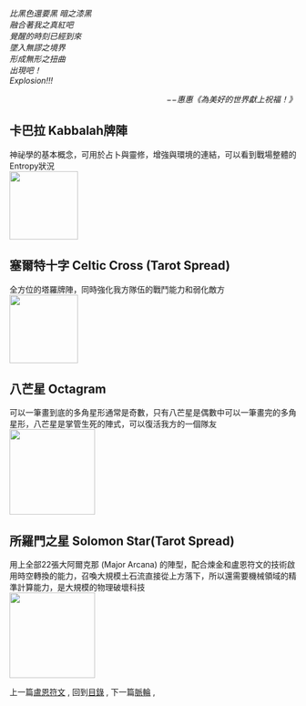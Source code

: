 *比黑色還要黑 暗之漆黑*    
*融合著我之真紅吧*    
*覺醒的時刻已經到來*    
*墜入無謬之境界*    
*形成無形之扭曲*    
*出現吧！*    
*Explosion!!!*    
<p align="right"><i>−−惠惠《為美好的世界獻上祝福！》</i></p>

## 卡巴拉 Kabbalah牌陣  
神祕學的基本概念，可用於占卜與靈修，增強與環境的連結，可以看到戰場整體的Entropy狀況  
<img src="https://github.com/PartiallyOrderedMagic/PartiallyOrderedMagic.github.io/raw/master/Setting/Ch2/Tarot/Tarot_Kabbalah.svg" Width="120" />

## 塞爾特十字 Celtic Cross (Tarot Spread)  
全方位的塔羅牌陣，同時強化我方隊伍的戰鬥能力和弱化敵方  
<img src="https://github.com/PartiallyOrderedMagic/PartiallyOrderedMagic.github.io/raw/master/Setting/Ch2/Tarot/Celtic%20Cross.svg" Width="120" />
## 八芒星 Octagram  
可以一筆畫到底的多角星形通常是奇數，只有八芒星是偶數中可以一筆畫完的多角星形，八芒星是掌管生死的陣式，可以復活我方的一個隊友  
<img src="https://github.com/PartiallyOrderedMagic/PartiallyOrderedMagic.github.io/raw/master/Setting/Ch2/Tarot/Octagram.svg" Width="150" />

## 所羅門之星 Solomon Star(Tarot Spread)  
用上全部22張大阿爾克那 (Major Arcana) 的陣型，配合煉金和盧恩符文的技術啟用時空轉換的能力，召喚大規模土石流直接從上方落下，所以還需要機械領域的精準計算能力，是大規模的物理破壞科技  
<img src="https://github.com/PartiallyOrderedMagic/PartiallyOrderedMagic.github.io/raw/master/Setting/Ch2/Tarot/Solomon%20Star.svg" Width="150" />

上一篇[盧恩符文](https://partiallyorderedmagic.github.io/Setting/Ch2/Runes) ,
回到[目錄](https://partiallyorderedmagic.github.io/#ch-2-documentation) ,
下一篇[脈輪](https://partiallyorderedmagic.github.io/Setting/Ch2/Cakra) ,
